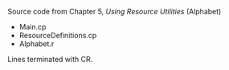 Source code from Chapter 5, *Using Resource Utilities* (Alphabet)

 - Main.cp
 - ResourceDefinitions.cp
 - Alphabet.r

Lines terminated with CR.
